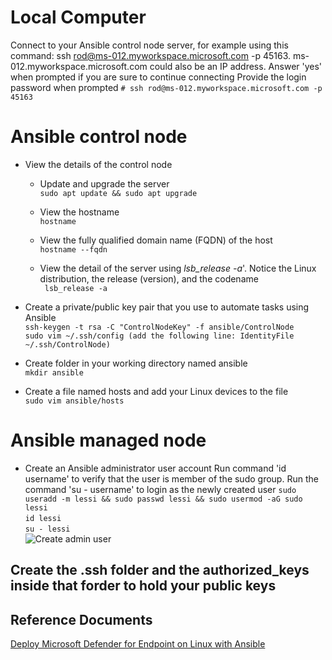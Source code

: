# Local Computer
Connect to your Ansible control node server, for example using this command: ssh rod@ms-012.myworkspace.microsoft.com -p 45163.
ms-012.myworkspace.microsoft.com could also be an IP address.
Answer 'yes' when prompted if you are sure to continue connecting
Provide the login password when prompted
```# ssh rod@ms-012.myworkspace.microsoft.com -p 45163```

# Ansible control node
* View the details of the control node
    * Update and upgrade the server<br>
    ```sudo apt update && sudo apt upgrade```

    * View the hostname<br>
    ```hostname```

    * View the fully qualified domain name (FQDN) of the host<br>
    ```hostname --fqdn```

    * View the detail of the server using _lsb_release -a_'. Notice the Linux distribution, the release (version), and the codename<br>
    ``` lsb_release -a```

* Create a private/public key pair that you use to automate tasks using Ansible<br>
```ssh-keygen -t rsa -C "ControlNodeKey" -f ansible/ControlNode```<br>
```sudo vim ~/.ssh/config (add the following line: IdentityFile ~/.ssh/ControlNode)```<br>


* Create folder in your working directory named ansible<br>
```mkdir ansible```

* Create a file named hosts and add your Linux devices to the file<br>
```sudo vim ansible/hosts```


# Ansible managed node

* Create an Ansible administrator user account
Run command 'id username' to verify that the user is member of the sudo group.
Run the command 'su - username' to login as the newly created user
```sudo useradd -m lessi && sudo passwd lessi && sudo usermod -aG sudo lessi```<br>
```id lessi```<br>
```su - lessi```<br>
![Create admin user](/image-1.png)

## Create the .ssh folder and the authorized_keys inside that forder to hold your public keys


## Reference Documents
[Deploy Microsoft Defender for Endpoint on Linux with Ansible](https://learn.microsoft.com/en-us/microsoft-365/security/defender-endpoint/linux-install-with-ansible?view=o365-worldwide)


